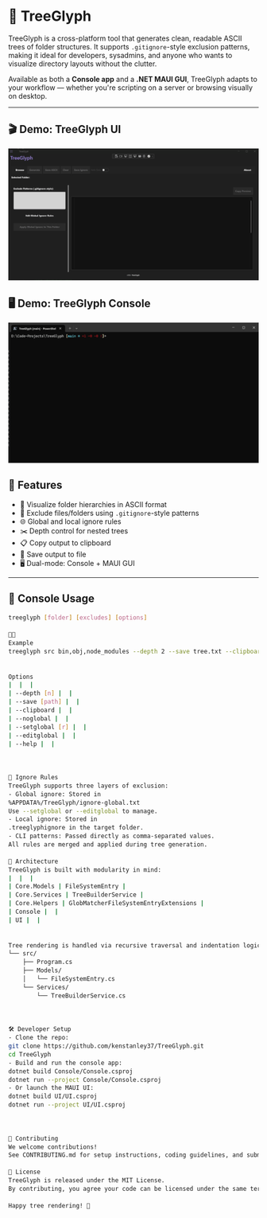 # 🌳 TreeGlyph

TreeGlyph is a cross-platform tool that generates clean, readable ASCII trees of folder structures. It supports `.gitignore`-style exclusion patterns, making it ideal for developers, sysadmins, and anyone who wants to visualize directory layouts without the clutter.

Available as both a **Console app** and a **.NET MAUI GUI**, TreeGlyph adapts to your workflow — whether you're scripting on a server or browsing visually on desktop.

---

## 🎬 Demo: TreeGlyph UI

![TreeGlyph UI Demo](assets/treeglyph-ui.gif)

## 🖥️ Demo: TreeGlyph Console

![TreeGlyph Console Demo](assets/treeglyph-console.gif)


## 🚀 Features

- 📁 Visualize folder hierarchies in ASCII format
- 🧹 Exclude files/folders using `.gitignore`-style patterns
- 🌐 Global and local ignore rules
- ✂️ Depth control for nested trees
- 📋 Copy output to clipboard
- 💾 Save output to file
- 🖥️ Dual-mode: Console + MAUI GUI

---

## 🧪 Console Usage

```bash
treeglyph [folder] [excludes] [options]


Example
treeglyph src bin,obj,node_modules --depth 2 --save tree.txt --clipboard


Options
|  |  | 
| --depth [n] |  | 
| --save [path] |  | 
| --clipboard |  | 
| --noglobal |  | 
| --setglobal [r] |  | 
| --editglobal |  | 
| --help |  | 



📁 Ignore Rules
TreeGlyph supports three layers of exclusion:
- Global ignore: Stored in
%APPDATA%/TreeGlyph/ignore-global.txt
Use --setglobal or --editglobal to manage.
- Local ignore: Stored in
.treeglyphignore in the target folder.
- CLI patterns: Passed directly as comma-separated values.
All rules are merged and applied during tree generation.

🧩 Architecture
TreeGlyph is built with modularity in mind:
|  |  | 
| Core.Models | FileSystemEntry | 
| Core.Services | TreeBuilderService | 
| Core.Helpers | GlobMatcherFileSystemEntryExtensions | 
| Console |  | 
| UI |  | 


Tree rendering is handled via recursive traversal and indentation logic, producing output like:
└── src/
    ├── Program.cs
    ├── Models/
    │   └── FileSystemEntry.cs
    └── Services/
        └── TreeBuilderService.cs



🛠 Developer Setup
- Clone the repo:
git clone https://github.com/kenstanley37/TreeGlyph.git
cd TreeGlyph
- Build and run the console app:
dotnet build Console/Console.csproj
dotnet run --project Console/Console.csproj
- Or launch the MAUI UI:
dotnet build UI/UI.csproj
dotnet run --project UI/UI.csproj



🤝 Contributing
We welcome contributions!
See CONTRIBUTING.md for setup instructions, coding guidelines, and submission tips.

📄 License
TreeGlyph is released under the MIT License.
By contributing, you agree your code can be licensed under the same terms.

Happy tree rendering! 🌲
